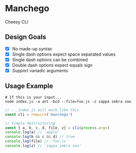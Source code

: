 # Manchego
Cheesy CLI

## Design Goals
- [x] No made-up syntax
- [x] Single dash options expect space separated values
- [x] Single dash options can be combined
- [x] Double dash options expect equals sign
- [x] Support variadic arguments

## Usage Example
```console
# If this is your input...
node index.js -a ant -bcd --file=foo.js -z zappa zebra zoo
```

```js
// ...index.js will work like this
const cli = require('manchego')

// Simple destructuring
const { a, b, c, d, file, z} = cli(process.argv)
console.log(a) // 'apple'
console.log(b && c && d) // true
console.log(file) // 'foo.js'
console.log(z) // 'zappa zebra zoo'
```


